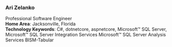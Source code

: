 ### Ari Zelanko

Professional Software Engineer   
__Home Area__: Jacksonville, Florida   
__Technology Keywords__: C#, dotnetcore, aspnetcore, Microsoft&#8482; SQL Server, Microsoft&#8482; SQL Server Integration Services
Microsoft&#8482; SQL Server Analysis Services BISM-Tabular
